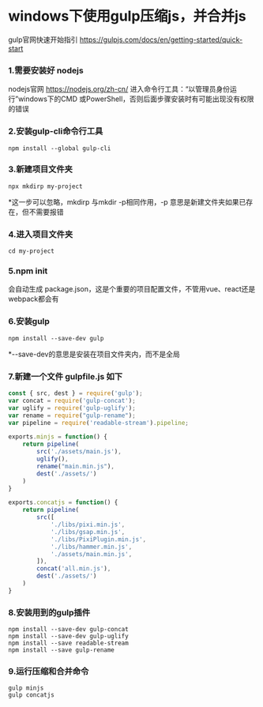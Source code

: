 # windows下使用gulp压缩js，并合并js

gulp官网快速开始指引 https://gulpjs.com/docs/en/getting-started/quick-start

### 1.需要安装好 nodejs 
nodejs官网 https://nodejs.org/zh-cn/
进入命令行工具：“以管理员身份运行”windows下的CMD 或PowerShell，否则后面步骤安装时有可能出现没有权限的错误

### 2.安装gulp-cli命令行工具
```shell
npm install --global gulp-cli
```

### 3.新建项目文件夹 
```shell
npx mkdirp my-project
```
*这一步可以忽略，mkdirp 与mkdir -p相同作用，-p 意思是新建文件夹如果已存在，但不需要报错

### 4.进入项目文件夹
```shell
cd my-project
```

### 5.npm init
会自动生成 package.json，这是个重要的项目配置文件，不管用vue、react还是webpack都会有

### 6.安装gulp
```shell
npm install --save-dev gulp 
```
*--save-dev的意思是安装在项目文件夹内，而不是全局

### 7.新建一个文件 gulpfile.js 如下

```JavaScript
const { src, dest } = require('gulp');
var concat = require('gulp-concat');
var uglify = require('gulp-uglify');
var rename = require("gulp-rename");
var pipeline = require('readable-stream').pipeline;

exports.minjs = function() {
    return pipeline(
        src('./assets/main.js'),
        uglify(),
        rename("main.min.js"),
        dest('./assets/')
    )
}

exports.concatjs = function() {
    return pipeline(
        src([
            './libs/pixi.min.js',
            './libs/gsap.min.js',
            './libs/PixiPlugin.min.js',
            './libs/hammer.min.js',
            './assets/main.min.js',
        ]),
        concat('all.min.js'),
        dest('./assets/')
    )
}
```
### 8.安装用到的gulp插件
```shell
npm install --save-dev gulp-concat
npm install --save-dev gulp-uglify
npm install --save readable-stream
npm install --save gulp-rename
```

### 9.运行压缩和合并命令
```shell
gulp minjs
gulp concatjs
```
